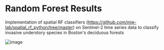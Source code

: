 # Random Forest Results
Implementation of spatial RF classifiers (https://github.com/mie-lab/spatial_rf_python/tree/master) on Sentinel-2 time series data to classify invasive understory species in Boston's deciduous forests

![image](https://github.com/chad-fisher/Invasive-Understory-Species/assets/150188438/a3b25979-d56a-4bcc-978a-2f1ff63eee3e)
